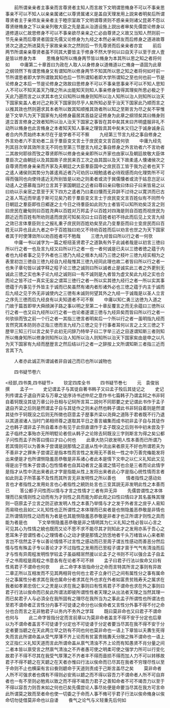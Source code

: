 <!-- { "loadSidebar": true } -->
　　前所谓亲亲者主事亲而言尊贤者主知人而言故下文明谓思脩身不可以不事亲思事亲不可以不知人以亲亲属诸仁以尊贤属诸义是盖自天理发用上説来者明矣后所谓尊贤者主于亲师友亲亲者主于睦宗室故下文明谓尊贤则不惑亲亲则诸父昆弟不怨以尊贤继脩身之下以亲亲列敬大臣之先是盖从治道设施上説出者审矣先儒尝论修身以道修道以仁故思修身不可以不事亲欲尽亲亲之仁必由尊贤之义故又当知人然则前一节先亲亲而后尊贤者固宜先儒又论修身为九经之本然必亲师友而后修身之道进故尊贤次之道之所进莫先于家故亲亲次之然则后一节先尊贤而后亲亲者亦宜
　　前后两节所谓亲亲尊贤者虽不同其大要皆主于修身不然大学何以曰自天子以至于庻人壹是皆以修身为本
　　思脩身知所以脩身两节皆以脩身为本其所以思之知之者将何如
　　中庸第二十章首曰为政在人取人以身修身以道脩道以仁脩身一语固为此章之纲领然下有谓思脩身又有谓知所以修身两节不知其所以思之知之者将何如吁前一节所谓思者即大学所谓致其知也后一节所谓知者即大学所谓知之至也何也前一节是论修身之本后一节是论修身之效故曰思修身不可以不事亲思事亲不可以不知人思知人不可以不知天盖天乃理之所从出能知天则知人事亲修身皆得其理矣所思必极之于天此乃遡而言之以求其本也又曰知所以脩身则知所以治人知所以治人则知所以治天下国家矣盖人者对己之称天下国家则尽乎人矣所知必至于治天下国家此乃顺而言之以推其效也然则遡求其本者所以致其知顺推其效者所以知之至斯言为尽之矣不寜惟是下文举凡为天下国家有九经修身最居其首益足证修身为此章之纲领矣其曰脩身则道立首言修身之效者知所以治人治天下国家之事皆在其中矣其末曰齐明盛服非礼不动所以脩身也此言脩身之本者知天知人事亲之理皆具其中矣末又归之于诚身诚身云者合内外贯始终本末尽在于是学者不可不察
　　九经第三节言九经之事自修身之外言劝者六不言劝者二且于羣臣变文言士于庻民变文言百姓何欤
　　中庸九经先列其目次举其效所言无不同也至第三节歴言九经之事自修身之外言劝者六不言劝者二其故何耶徐而攷之尊贤即所以修身也亲亲即所以齐家也由家以及朝廷故敬大臣体羣臣次之由朝廷以及其国故子庻民来百工次之由其国以及天下故柔逺人懐诸侯次之自尊贤而修身亲亲而齐家及夫朝廷之大臣羣臣国中之庻民百工皆于我为近者也天下之逺人诸侯则其势分为甚逺焉近者乃可劝厉以相勉逺者必待观感而向化理势所不可得而强同也向使待逺近无所别皆是以劝之则柔者或流于巽儒懐者或流于姑息岂足以动逺人之感慕哉当时立言其于家国朝廷之近者曰尊曰亲曰敬曰体曰子曰来皆易之以曰劝以示亲宻之意至于天下四方之逺者乃曰柔曰懐而无异辞不过待之以寛洪而已古之圣人笃近而举逺于斯可见矣乃若于羣臣变文言士于庻民变文言百姓似有不同然今日朝廷之羣臣即徃日郷遂之士今日之待羣臣如此则为士者皆可以知所劝矣泛言之则曰庻民在畿甸则曰百姓尧典以百姓对万邦孟子以百姓对四海是则自百姓而视庻民为颇近近而百姓有所劝则逺而庻民可知矣况曰士曰百姓者初不待此而后见上文言九经之效已言体羣臣则士之报礼重子庻民则百姓劝矣至此乃变羣臣而曰士变庻民而曰百姓无以异也且此九者之中于百姓独曰劝又不待劝百姓而后以劝言也世之为天下国家者其于时使薄敛所以劝百姓者可不勉哉
　　三徳九经皆曰所以行之者一何欤
　　中庸一书以诚字为一篇之枢纽圣贤君子之道孰有外于此诚者哉是以初言三徳曰所以行之者一也及言九经又曰所以行之者一也一者何诚是已夫以三徳者徳之蕴于内者也九经者事之见于外者也三徳乃九经之根本九经乃三徳之枝叶三徳九经实相为之表里初岂三徳自三徳九经自九经哉惟其三徳九经同此理也故二者皆曰所以行之者一也朱子章句皆以诚字释之程子论三徳之诚则曰所以诚者止是诚实此三者之外更别无诚此三徳之实也朱子论九经之诚则曰一有不诚则是九者皆为虚文矣此九经之实也合而论之皆不过一真实无妄之谓耳三徳行之者一所以实其徳九经行之者一所以实其事徳蕴于内事见于外皆主于诚而已矣虽然有诸内者形诸外必也三徳之蕴于内主于诚而后九经之见于外无非诚使内之三徳有未诚则何望其外之九经一于诚哉是以圣人立言之序先三徳而后九经良有以夫知道者不可不察
　　中庸以知仁勇三达徳为入道之门故于篇首即举大舜顔渊子路之事以明之至第二十章反覆言之而无余蕴曰三徳所以行之者一也又曰九经所以行之者一也论者遂谓三徳与九经异矣而皆曰所以行之者一何欤徐而攷之前一个行之者一其指三徳言者明矣后一个所以行之者一虽明指九经而言然究其本防则亦正指三徳而言九经乃三徳之见于行事者耳何以言之上文三徳之下歴举三知三行以言之矣于此初无问辞乃特举子曰二字举三近之目遂谓知斯三者则知所以脩身知所以修身则知所以治人知所以治人则知所以治天下国家矣由是申之以凡为天下国家有九经而歴歴言之然后结以行之者一之辞按上文所谓知斯三者指三近而言其下九

　　人者亦此诚正所谓诚者非自诚己而已也所以诚物也

　　四书疑节卷六

<经部,四书类,四书疑节>
　　钦定四库全书
　　四书疑节巻七
　　元　袁俊翁　撰
　　孟子一
　　史记谓孟子与其徒自著书韩子又曰孟子殁后其徒记之
　　史记列传谓孟子退自齐梁与万章之徒序诗书述仲尼之意作书七篇韩子乃谓孟轲之书非轲自着轲既没其徒万章公孙丑相与记轲所言耳二説何不同耶要之史记谓此书作于孟子退自齐梁之后则是然谓孟子自与其徒作之则未必然也韩子谓此书非轲自着则是然谓其徒作于轲既没之后则无所徴也窃意孟子歴事齐梁以尧舜之道陈于君者既不行乃退以其道淑诸人当时门弟相师尊之遂取其平日之善言编集而成书初非孟子自与其徒作之也韩子谓非孟子所自着本亦有见于此但直谓作于孟子既没之后则书中初未尝及于孟子临终之事殆亦无所明騐论者但从韩子之论除去轲既没三字则斯言为得之矣公都子问性而孟子所答曰情曰才曰心何也
　　此章大防只欲发明人性本善而已所谓乃若其情则可以为善朱子尝谓是説那情之正底从性中流出来者原无不好也所谓若夫为不善非才之罪朱子尝谓正是指本性而言性之发用无不善处一性之中万善完偹能发将出来便是才也所谓恻隐羞恶恭敬是非系诸心者此本是情下文申之以仁义礼知此又见得是出于性朱子尝谓心包性情者也自其动者言之虽谓之情可也合是三者而论此情字是指才从性中流出来者此才字是指能从性上发将出来者此心字是指心统性情而言者如此则孟子所答虽不及性而其所言无非发明性之所以善也
　　情者指性之感动处言也才者指性之发用处言也心者指性之綂防处言也三变其説无非发明此性之本善而已
　　答公都子问性而以情与才言之性情才三者有异无异
　　先儒尝谓性之本体理而已矣情则性之动而有为才则性之具而能为即此观之曰性曰情曰才其名虽殊其理则一窃原孟子立言之防正欲发明人性之本善乃举情与才之发于外者言之庻乎人易知而易晓也且如仁义礼知性也正所谓性之本体理而已矣者是也恻隐羞恶恭敬是非情也正所谓情则性之动而有为者是也其能恻隐羞恶恭敬是非者才也正所谓才则性之具而能为者是也
　　下文举恻隐羞恶恭敬是非之情明其为仁义礼知之性必皆以心言之可见其心为性情之綂也既而又论不思不求不能尽其才则知此才之发用亦系于吾心之思耳朱子尝谓性者心之理情者心之动才便是那情之防恁地者千头万绪皆从心来者斯言岂不信然孟子专以善论情情不过言性之感动而已至周子谓五性感动而善恶分然后情与性有殊孟子专以善论才才不过指性之发用而已至程子谓才禀于气气有清浊而后才与性有异周程发明性学较孟子虽益精宻然援以论孟子之书则不可以强合孟子自孟子之书周程是周程之书意各有在论者不可不辨
　　孟子曰君子行法以俟命又曰有性焉君子不谓命也何欤
　　此二命字本皆指命分之命而言特其所言之事则有异故二章正所以互相发而不见其两相背也何也士君子立身行己之间有属性分之事有属命分之事属性分者求其在我也属命分者求其在外也求在外者如富贵贫贱寿夭之属求在我者如孝弟忠信仁义之羙是以求在我之事则曰有性焉君子不谓命也求在外之事则曰君子行法以俟命而已矣此所谓法即彼所谓性性者天理之从出法者天理之当然其理一而已矣君子人与必湏全在我所固有之理尽在我所当为之事此孟子所谓性也所谓法也至若不谓命者正言性分内事不可徒诿之命分也以俟命者又言性分外事不得不付之命分也合而言之无非勉君子以务内不务外之学耳
　　既曰莫非命也又曰君子不谓命也何与
　　此二命字皆指分定而言前章以为莫非命者盖言不得不安于分定也后章以为不谓命者盖言不可徒诿于分定也不可徒诿于分定者要当尽其在我不得不安于分定者要当聼之在天此两立早之防有不同也何也莫非命也一语上下章皆以夭夀生死得失而言此所谓命盖从受气厚薄不齐上论而有贫富贵贱夀夭分限之殊不谓命也一语上文正指仁义礼知天道而言此所谓命盖从禀气清浊不齐上论而有知愚贤不肖分量之间二者本皆以禀受言之然禀气清浊之不齐者愚可使之明柔可使之强学力所可以行变化故君子不得不尽其在我受气厚薄之不齐者丰不得而啬损不得而加人力不可以转移故君子不得不聼之在天聼之在天者亦惟曰行法以俟命而已尽其在我者不穷理尽性以至于命则不止也横渠有言曰飬则聼命于天道则责成于己斯言盖尽之矣
　　莫非命者人所不可强求者也偶有不得则必安焉以聼之而不得以容吾力不谓命者人所不可自弃者也一有不至则必勉焉以致之而不得不竭吾力君子之善知命者不可不竭吾力以至于不得以容吾力则吾末如之何也已矣先儒尝论人事尽处便是命要当尽其在我方可言命此所谓莫之致而至者命也使一切委之于命而人事不脩可乎君子行法以俟命脩身以俟命切勿徒借莫非命也以自诿
　　飬气之论气与义轻重先后何如
